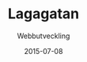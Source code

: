 ---
title: Lagagatan
subtitle: Webbutveckling
layout: default
modal-id: 2
date: 2015-07-08
img: asfaltlaggning.jpg
thumbnail: asfaltlaggning-thumb.jpg
alt: asfalt laggning
project-date: Juni 2014
client: Asfaltbolaget
category: portfolio
service: Webbutveckling
description: <p class="text-left">Contribe har utvecklat en positioneringstjänst för enkel överblick och kontroll av olika typer av arbeten. Syftet med den mobila tjänsten är att underlätta hanteringen av exempelvis reparationsarbeten, underhåll mm och att ge användaren en bättre översikt om var arbetet finns, samt detaljerad information om dess status.</p><p class="text-left">Tjänsten har Google Maps i bakgrunden vilket ger en bra geografisk överblick. Det är lätt att gå upp och ner i skala och man kan filtera kartbilden så att man t.ex. bara ser de arbeten som är färdiga att fakturera. Systemet gör att man får en mycket bättre överblick över var man har maskiner och personal. Tiden mellan påbörjat arbete och fakturering kan därigenom oftast minskas dramatiskt.</p><p class="text-left">Nyttan:</p><ul class="text-left"><li>Maximerar informationsspridningen inom arbetslaget och mellan företaget och kunden.</li><li>Ger en tydlig översiktsbild och ger alla medarbetare aktuell info om pågående och avslutade arbeten.</li><li>Enklare kapacitetsplanering och resursfördelning.</li><li>Bättre kontroll på material och status för pågående arbeten.</li><li>Minimerade ledtider och effektivare användande av resurser och maskiner leder till ökad lönsamhet!</li></ul><p class="text-left">”Med det nya verktyget är det lätt att underhålla och uppdatera våra arbeten. Alla får ögonblicklig tillgång till ny information i sina läsplattor. Statusändringar görs med ett enkelt klick, materiellista och kommentarer finns lättillgängliga. Systemet bidrar dessutom till en bättre miljö genom att exempelvis extraresor för att hämta materiel etc. minimeras. Olika arbetslag kan hjälpa varandra vid överskott av material och inget går till spillo. Det fungerar så himla bra!” - Niklas Gustavsson, Asfaltbolaget</p>

---